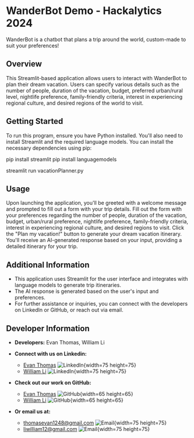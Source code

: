 # WanderBot Demo - Hackalytics 2024

WanderBot is a chatbot that plans a trip around the world, custom-made to suit your preferences!

## Overview

This Streamlit-based application allows users to interact with WanderBot to plan their dream vacation. Users can specify various details such as the number of people, duration of the vacation, budget, preferred urban/rural level, nightlife preference, family-friendly criteria, interest in experiencing regional culture, and desired regions of the world to visit.

## Getting Started

To run this program, ensure you have Python installed. You'll also need to install Streamlit and the required language models. You can install the necessary dependencies using pip:

pip install streamlit
pip install languagemodels

streamlit run vacationPlanner.py

## Usage

Upon launching the application, you'll be greeted with a welcome message and prompted to fill out a form with your trip details. Fill out the form with your preferences regarding the number of people, duration of the vacation, budget, urban/rural preference, nightlife preference, family-friendly criteria, interest in experiencing regional culture, and desired regions to visit. Click the "Plan my vacation!" button to generate your dream vacation itinerary. You'll receive an AI-generated response based on your input, providing a detailed itinerary for your trip.

## Additional Information

- This application uses Streamlit for the user interface and integrates with language models to generate trip itineraries.
- The AI response is generated based on the user's input and preferences.
- For further assistance or inquiries, you can connect with the developers on LinkedIn or GitHub, or reach out via email.

## Developer Information

- **Developers:** Evan Thomas, William Li

- **Connect with us on Linkedin:**
  - [Evan Thomas](https://www.linkedin.com/in/evan-thomas-68b93a247/)
    ![LinkedIn](https://content.linkedin.com/content/dam/me/business/en-us/amp/brand-site/v2/bg/LI-Bug.svg.original.svg){width=75 height=75}
  - [William Li](https://www.linkedin.com/in/william-li-b0142b290/)
    ![LinkedIn](https://content.linkedin.com/content/dam/me/business/en-us/amp/brand-site/v2/bg/LI-Bug.svg.original.svg){width=75 height=75}


- **Check out our work on GitHub:**
  - [Evan Thomas](https://github.com/PolarTaffy)
    ![GitHub](https://cdn-icons-png.flaticon.com/256/25/25231.png){width=65 height=65}
  - [William Li](https://github.gatech.edu/williamli12)
    ![GitHub](https://cdn-icons-png.flaticon.com/256/25/25231.png){width=65 height=65}


- **Or email us at:**
  - thomasevan1248@gmail.com
    ![Email](https://logowik.com/content/uploads/images/513_email.jpg){width=75 height=75}
  - liwilliam12@gmail.com
    ![Email](https://logowik.com/content/uploads/images/513_email.jpg){width=75 height=75}
